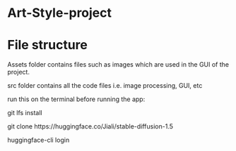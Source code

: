 # Art-Style-project
<h1>File structure</h1>
<p>Assets folder contains files such as images which are used in the GUI of the project.</p>
<p>src folder contains all the code files i.e. image processing, GUI, etc</p>

run this on the terminal before running the app:
<p>git lfs install</p>
<p>git clone https://huggingface.co/Jiali/stable-diffusion-1.5</p>
<p>huggingface-cli login</p>
